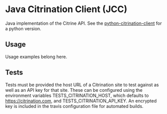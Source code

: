 # Java Citrination Client (JCC)

Java implementation of the Citrine API.
See the [python-citrination-client](https://github.com/CitrineInformatics/python-citrination-client) for a python version.

## Usage

Usage examples belong here.

## Tests

Tests must be provided the host URL of a Citrination site to test against as well as an API key for that site. These 
can be configured using the environment variables TESTS_CITRINATION_HOST, which defaults to https://citrination.com, 
and TESTS_CITRINATION_API_KEY. An encrypted key is included in the travis configuration file for automated builds.
